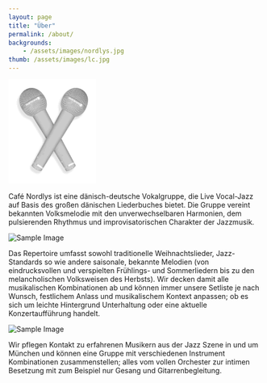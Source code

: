 ```yaml
---
layout: page
title: "Über"
permalink: /about/
backgrounds:
    - /assets/images/nordlys.jpg
thumb: /assets/images/lc.jpg
---
```


![Crossed mics](/assets/images/mics.gif)

Café Nordlys ist eine dänisch-deutsche Vokalgruppe, die Live Vocal-Jazz auf Basis des großen dänischen Liederbuches bietet. Die Gruppe vereint bekannten Volksmelodie mit den unverwechselbaren Harmonien, dem pulsierenden Rhythmus und improvisatorischen Charakter der Jazzmusik.

![Sample Image](http://lorempixel.com/1024/500/nature/2)

Das Repertoire umfasst sowohl traditionelle Weihnachtslieder, Jazz-Standards so wie andere saisonale, bekannte Melodien (von eindrucksvollen und verspielten Frühlings- und Sommerliedern bis zu den melancholischen Volksweisen des Herbsts). Wir decken damit alle musikalischen Kombinationen ab und können immer unsere Setliste je nach Wunsch, festlichem Anlass und musikalischem Kontext anpassen; ob es sich um leichte Hintergrund Unterhaltung oder eine aktuelle Konzertaufführung handelt.

![Sample Image](http://lorempixel.com/1024/500/nature/3)

Wir pflegen Kontakt zu erfahrenen Musikern aus der Jazz Szene in und um München und können eine Gruppe mit verschiedenen Instrument Kombinationen zusammenstellen; alles vom vollen Orchester zur intimen Besetzung mit zum Beispiel nur Gesang und Gitarrenbegleitung.


